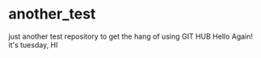 # another_test
just another test repository to get the hang of using GIT HUB
Hello Again!
it's tuesday, HI